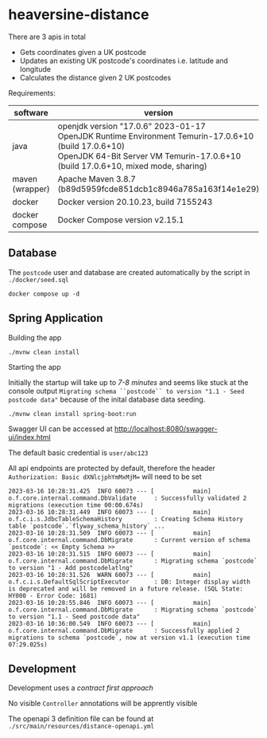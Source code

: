 # heaversine-distance

There are 3 apis in total

- Gets coordinates given a UK postcode
- Updates an existing UK postcode's coordinates i.e. latitude and longitude
- Calculates the distance given 2 UK postcodes

Requirements:

| software        | version                                                                                                                                                                                     |
|-----------------|---------------------------------------------------------------------------------------------------------------------------------------------------------------------------------------------|
| java            | openjdk version "17.0.6" 2023-01-17<br>OpenJDK Runtime Environment Temurin-17.0.6+10 (build 17.0.6+10)<br>OpenJDK 64-Bit Server VM Temurin-17.0.6+10 (build 17.0.6+10, mixed mode, sharing) |
| maven (wrapper) | Apache Maven 3.8.7 (b89d5959fcde851dcb1c8946a785a163f14e1e29)                                                                                                                               |
| docker          | Docker version 20.10.23, build 7155243                                                                                                                                                      |
| docker compose  | Docker Compose version v2.15.1                                                                                                                                                              |

## Database

The `postcode` user and database are created automatically by the script in `./docker/seed.sql`

```shell
docker compose up -d
```

## Spring Application

Building the app

```shell
./mvnw clean install
```

Starting the app

Initially the startup will take up to *7-8 minutes* and seems like stuck at the console output `Migrating schema ``postcode`` to version "1.1 - Seed postcode data"` because of the inital database data seeding.

```shell
./mvnw clean install spring-boot:run
```

Swagger UI can be accessed at <http://localhost:8080/swagger-ui/index.html>

The default basic credential is `user/abc123`

All api endpoints are protected by default, therefore the header `Authorization: Basic dXNlcjphYmMxMjM=` will need to be set


```text
2023-03-16 10:28:31.425  INFO 60073 --- [           main] o.f.core.internal.command.DbValidate     : Successfully validated 2 migrations (execution time 00:00.674s)
2023-03-16 10:28:31.449  INFO 60073 --- [           main] o.f.c.i.s.JdbcTableSchemaHistory         : Creating Schema History table `postcode`.`flyway_schema_history` ...
2023-03-16 10:28:31.509  INFO 60073 --- [           main] o.f.core.internal.command.DbMigrate      : Current version of schema `postcode`: << Empty Schema >>
2023-03-16 10:28:31.515  INFO 60073 --- [           main] o.f.core.internal.command.DbMigrate      : Migrating schema `postcode` to version "1 - Add postcodelatlng"
2023-03-16 10:28:31.526  WARN 60073 --- [           main] o.f.c.i.s.DefaultSqlScriptExecutor       : DB: Integer display width is deprecated and will be removed in a future release. (SQL State: HY000 - Error Code: 1681)
2023-03-16 10:28:55.846  INFO 60073 --- [           main] o.f.core.internal.command.DbMigrate      : Migrating schema `postcode` to version "1.1 - Seed postcode data"
2023-03-16 10:36:00.549  INFO 60073 --- [           main] o.f.core.internal.command.DbMigrate      : Successfully applied 2 migrations to schema `postcode`, now at version v1.1 (execution time 07:29.025s)
```

## Development

Development uses a *contract first approach*

No visible `Controller` annotations will be apprently visible

The openapi 3 definition file can be found at `./src/main/resources/distance-openapi.yml`
